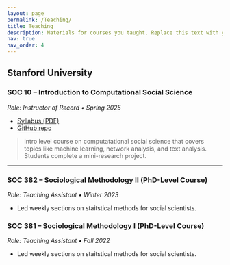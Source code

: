 ```yaml
---
layout: page
permalink: /Teaching/
title: Teaching
description: Materials for courses you taught. Replace this text with your description.
nav: true
nav_order: 4
---
```


## Stanford University

### SOC 10 – Introduction to Computational Social Science  
*Role: Instructor of Record • Spring 2025*

* [Syllabus (PDF)](/assets/teaching/soc10_2025/syllabus.pdf)
* [GitHub repo](https://github.com/your-repo/soc10_2025)

> Intro level course on computatational social science that covers topics like machine learning, network analysis, 
> and text analysis. Students complete a mini-research project.

---

### SOC 382 –  Sociological Methodology II (PhD-Level Course)
*Role: Teaching Assistant • Winter 2023*

* Led weekly sections on staitstical methods for social scientists.

### SOC 381 –  Sociological Methodology I (PhD-Level Course)
*Role: Teaching Assistant • Fall 2022*

* Led weekly sections on staitstical methods for social scientists.

